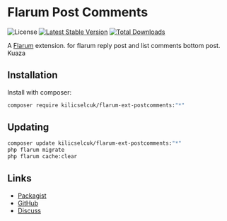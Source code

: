 # Flarum Post Comments

![License](https://img.shields.io/badge/license-MIT-blue.svg) [![Latest Stable Version](https://img.shields.io/packagist/v/kilicselcuk/flarum-ext-postcomments.svg)](https://packagist.org/packages/kilicselcuk/flarum-ext-postcomments) [![Total Downloads](https://img.shields.io/packagist/dt/kilicselcuk/flarum-ext-postcomments.svg)](https://packagist.org/packages/kilicselcuk/flarum-ext-postcomments)

A [Flarum](http://flarum.org) extension. for flarum reply post and list comments bottom post. Kuaza

## Installation

Install with composer:

```sh
composer require kilicselcuk/flarum-ext-postcomments:"*"
```

## Updating

```sh
composer update kilicselcuk/flarum-ext-postcomments:"*"
php flarum migrate
php flarum cache:clear
```

## Links

- [Packagist](https://packagist.org/packages/kilicselcuk/flarum-ext-postcomments)
- [GitHub](https://github.com/kilicselcuk/flarum-ext-postcomments)
- [Discuss](https://discuss.flarum.org/d/PUT_DISCUSS_SLUG_HERE)
